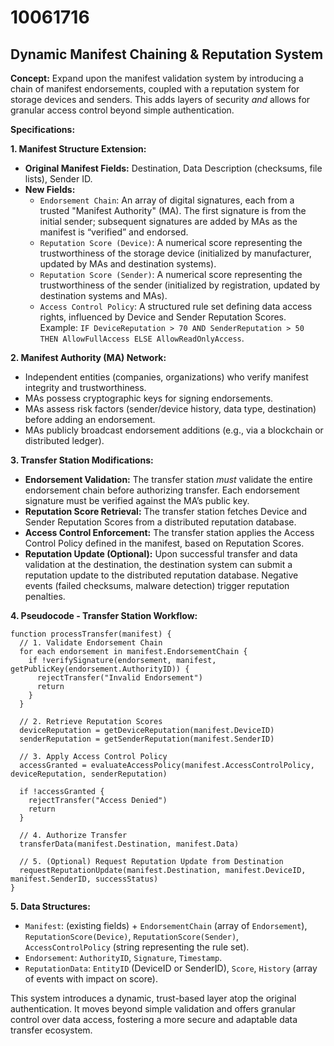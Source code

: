 # 10061716

## Dynamic Manifest Chaining & Reputation System

**Concept:** Expand upon the manifest validation system by introducing a chain of manifest endorsements, coupled with a reputation system for storage devices and senders. This adds layers of security *and* allows for granular access control beyond simple authentication.

**Specifications:**

**1. Manifest Structure Extension:**

*   **Original Manifest Fields:** Destination, Data Description (checksums, file lists), Sender ID.
*   **New Fields:**
    *   `Endorsement Chain`: An array of digital signatures, each from a trusted "Manifest Authority" (MA). The first signature is from the initial sender; subsequent signatures are added by MAs as the manifest is “verified” and endorsed.
    *   `Reputation Score (Device)`: A numerical score representing the trustworthiness of the storage device (initialized by manufacturer, updated by MAs and destination systems).
    *   `Reputation Score (Sender)`: A numerical score representing the trustworthiness of the sender (initialized by registration, updated by destination systems and MAs).
    *   `Access Control Policy`: A structured rule set defining data access rights, influenced by Device and Sender Reputation Scores. Example: `IF DeviceReputation > 70 AND SenderReputation > 50 THEN AllowFullAccess ELSE AllowReadOnlyAccess`.

**2. Manifest Authority (MA) Network:**

*   Independent entities (companies, organizations) who verify manifest integrity and trustworthiness.
*   MAs possess cryptographic keys for signing endorsements.
*   MAs assess risk factors (sender/device history, data type, destination) before adding an endorsement.
*   MAs publicly broadcast endorsement additions (e.g., via a blockchain or distributed ledger).

**3. Transfer Station Modifications:**

*   **Endorsement Validation:** The transfer station *must* validate the entire endorsement chain before authorizing transfer. Each endorsement signature must be verified against the MA’s public key.
*   **Reputation Score Retrieval:** The transfer station fetches Device and Sender Reputation Scores from a distributed reputation database.
*   **Access Control Enforcement:** The transfer station applies the Access Control Policy defined in the manifest, based on Reputation Scores.
*   **Reputation Update (Optional):** Upon successful transfer and data validation at the destination, the destination system can submit a reputation update to the distributed reputation database.  Negative events (failed checksums, malware detection) trigger reputation penalties.

**4. Pseudocode - Transfer Station Workflow:**

```
function processTransfer(manifest) {
  // 1. Validate Endorsement Chain
  for each endorsement in manifest.EndorsementChain {
    if !verifySignature(endorsement, manifest, getPublicKey(endorsement.AuthorityID)) {
      rejectTransfer("Invalid Endorsement")
      return
    }
  }

  // 2. Retrieve Reputation Scores
  deviceReputation = getDeviceReputation(manifest.DeviceID)
  senderReputation = getSenderReputation(manifest.SenderID)

  // 3. Apply Access Control Policy
  accessGranted = evaluateAccessPolicy(manifest.AccessControlPolicy, deviceReputation, senderReputation)

  if !accessGranted {
    rejectTransfer("Access Denied")
    return
  }

  // 4. Authorize Transfer
  transferData(manifest.Destination, manifest.Data)

  // 5. (Optional) Request Reputation Update from Destination
  requestReputationUpdate(manifest.Destination, manifest.DeviceID, manifest.SenderID, successStatus)
}
```

**5. Data Structures:**

*   `Manifest`: (existing fields) + `EndorsementChain` (array of `Endorsement`), `ReputationScore(Device)`, `ReputationScore(Sender)`, `AccessControlPolicy` (string representing the rule set).
*   `Endorsement`: `AuthorityID`, `Signature`, `Timestamp`.
*   `ReputationData`: `EntityID` (DeviceID or SenderID), `Score`, `History` (array of events with impact on score).



This system introduces a dynamic, trust-based layer atop the original authentication. It moves beyond simple validation and offers granular control over data access, fostering a more secure and adaptable data transfer ecosystem.